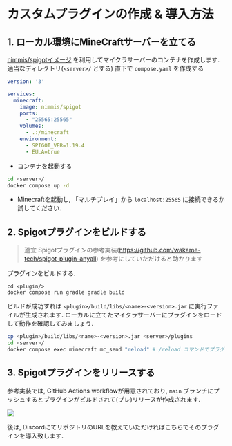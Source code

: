 # カスタムプラグインの作成 & 導入方法
## 1. ローカル環境にMineCraftサーバーを立てる
[nimmis/spigotイメージ](https://hub.docker.com/r/nimmis/spigot) を利用してマイクラサーバーのコンテナを作成します. 適当なディレクトリ(`<server>/` とする) 直下で `compose.yaml` を作成する

```yml
version: '3'

services:
  minecraft:
    image: nimmis/spigot
    ports:
      - "25565:25565"
    volumes:
      - .:/minecraft
    environment:
      - SPIGOT_VER=1.19.4
      - EULA=true
```

- コンテナを起動する

```bash
cd <server>/
docker compose up -d
```

- Minecraftを起動し, 「マルチプレイ」から `localhost:25565` に接続できるか試してください.

## 2. Spigotプラグインをビルドする
> 適宜 Spigotプラグインの参考実装(https://github.com/wakame-tech/spigot-plugin-anyall) を参考にしていただけると助かります

プラグインをビルドする.

```
cd <plugin/>
docker compose run gradle gradle build
```

ビルドが成功すれば `<plugin>/build/libs/<name>-<version>.jar` に実行ファイルが生成されます.
ローカルに立てたマイクラサーバーにプラグインをロードして動作を確認してみましょう.

```bash
cp <plugin>/build/libs/<name>-<version>.jar <server>/plugins
cd <server>/
docker compose exec minecraft mc_send "reload" # /reload コマンドでプラグインをリロードする
```

## 3. Spigotプラグインをリリースする
参考実装では, GitHub Actions workflowが用意されており, `main` ブランチにプッシュするとプラグインがビルドされて(プレ)リリースが作成されます.

![](https://i.imgur.com/4PJO1xk.png)

後は, DiscordにてリポジトリのURLを教えていただければこちらでそのプラグインを導入致します.